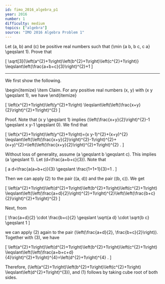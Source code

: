 ```yaml
---
id: fimo_2016_algebra_p1
year: 2016
number: 1
difficulty: medium
topics: ["algebra"]
source: "IMO 2016 Algebra Problem 1"
---
```


Let \(a, b\) and \(c\) be positive real numbers such that \(\min \{a b, b c, c a\} \geqslant 1\). Prove that

\[
\sqrt[3]{\left(a^{2}+1\right)\left(b^{2}+1\right)\left(c^{2}+1\right)} \leqslant\left(\frac{a+b+c}{3}\right)^{2}+1
\]

---
We first show the following.

\begin{itemize}
 \item Claim. For any positive real numbers \(x, y\) with \(x y \geqslant 1\), we have
\end{itemize}

\[
\left(x^{2}+1\right)\left(y^{2}+1\right) \leqslant\left(\left(\frac{x+y}{2}\right)^{2}+1\right)^{2}
\]

Proof. Note that \(x y \geqslant 1\) implies \(\left(\frac{x+y}{2}\right)^{2}-1 \geqslant x y-1 \geqslant 0\). We find that

\[
\left(x^{2}+1\right)\left(y^{2}+1\right)=(x y-1)^{2}+(x+y)^{2} \leqslant\left(\left(\frac{x+y}{2}\right)^{2}-1\right)^{2}+(x+y)^{2}=\left(\left(\frac{x+y}{2}\right)^{2}+1\right)^{2} .
\]

Without loss of generality, assume \(a \geqslant b \geqslant c\). This implies \(a \geqslant 1\). Let \(d=\frac{a+b+c}{3}\). Note that

\[
a d=\frac{a(a+b+c)}{3} \geqslant \frac{1+1+1}{3}=1 .
\]

Then we can apply (2) to the pair \((a, d)\) and the pair \((b, c)\). We get

\[
\left(a^{2}+1\right)\left(d^{2}+1\right)\left(b^{2}+1\right)\left(c^{2}+1\right) \leqslant\left(\left(\frac{a+d}{2}\right)^{2}+1\right)^{2}\left(\left(\frac{b+c}{2}\right)^{2}+1\right)^{2}
\]

Next, from

\[
\frac{a+d}{2} \cdot \frac{b+c}{2} \geqslant \sqrt{a d} \cdot \sqrt{b c} \geqslant 1
\]

we can apply (2) again to the pair \(\left(\frac{a+d}{2}, \frac{b+c}{2}\right)\). Together with (3), we have

\[
\left(a^{2}+1\right)\left(d^{2}+1\right)\left(b^{2}+1\right)\left(c^{2}+1\right) \leqslant\left(\left(\frac{a+b+c+d}{4}\right)^{2}+1\right)^{4}=\left(d^{2}+1\right)^{4} .
\]

Therefore, \(\left(a^{2}+1\right)\left(b^{2}+1\right)\left(c^{2}+1\right) \leqslant\left(d^{2}+1\right)^{3}\), and (1) follows by taking cube root of both sides.
